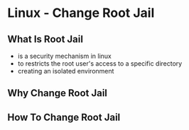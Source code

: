 # Linux - Change Root Jail

## What Is Root Jail

- is a security mechanism in linux
- to restricts the root user's access to a specific directory
- creating an isolated environment

## Why Change Root Jail

## How To Change Root Jail
